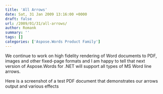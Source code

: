 ```yaml
---
title: 'All Arrows'
date: Sat, 31 Jan 2009 13:16:00 +0000
draft: false
url: /2009/01/31/all-arrows/
author: Romank
summary: ''
tags: []
categories: ['Aspose.Words Product Family']
---
```


We continue to work on high fidelity rendering of Word documents to PDF, images and other fixed-page formats and I am happy to tell that next version of Aspose.Words for .NET will support all types of MS Word line arrows.

Here is a screenshot of a test PDF document that demonstrates our arrows output and various effects








